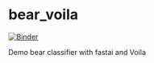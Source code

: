 # bear_voila

[![Binder](https://mybinder.org/badge_logo.svg)](https://mybinder.org/v2/gh/shuane/bear_voila/master?urlpath=%2Fvoila%2Frender%2Fbear_classifier.ipynb)

Demo bear classifier with fastai and Voila
